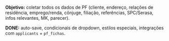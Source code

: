 **Objetivo:** coletar todos os dados de PF (cliente, endereço, relações de residência, emprego/renda, cônjuge, filiação, referências, SPC/Serasa, infos relevantes, MK, parecer).

**DONE:** auto-save, condicionais de dropdown, estilos especiais, integrações com `applicants` + `pf_fichas`.
